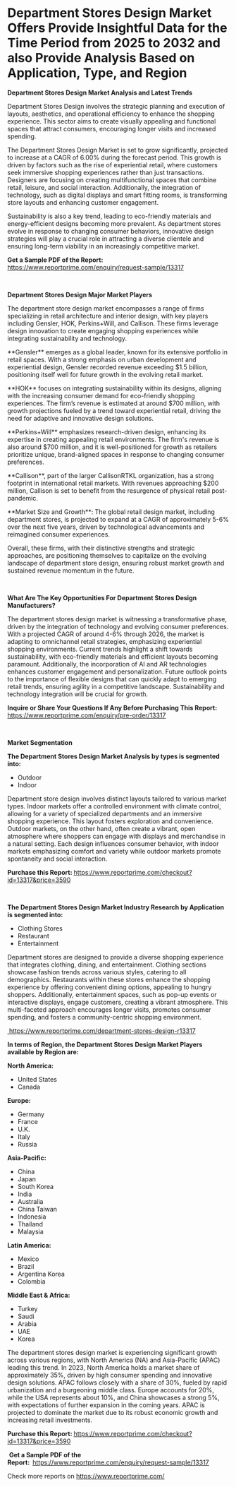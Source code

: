 <p><h1>Department Stores Design Market Offers Provide Insightful Data for the Time Period from 2025 to 2032 and also Provide Analysis Based on Application, Type, and Region</h1></p><p><strong>Department Stores Design Market Analysis and Latest Trends</strong></p>
<p><p>Department Stores Design involves the strategic planning and execution of layouts, aesthetics, and operational efficiency to enhance the shopping experience. This sector aims to create visually appealing and functional spaces that attract consumers, encouraging longer visits and increased spending. </p><p>The Department Stores Design Market is set to grow significantly, projected to increase at a CAGR of 6.00% during the forecast period. This growth is driven by factors such as the rise of experiential retail, where customers seek immersive shopping experiences rather than just transactions. Designers are focusing on creating multifunctional spaces that combine retail, leisure, and social interaction. Additionally, the integration of technology, such as digital displays and smart fitting rooms, is transforming store layouts and enhancing customer engagement.</p><p>Sustainability is also a key trend, leading to eco-friendly materials and energy-efficient designs becoming more prevalent. As department stores evolve in response to changing consumer behaviors, innovative design strategies will play a crucial role in attracting a diverse clientele and ensuring long-term viability in an increasingly competitive market.</p></p>
<p><strong>Get a Sample PDF of the Report:&nbsp;</strong> <a href="https://www.reportprime.com/enquiry/request-sample/13317?utm_campaign=3207&utm_medium=2&utm_source=Github&utm_content=ia&utm_term=20032025&utm_id=department-stores-design">https://www.reportprime.com/enquiry/request-sample/13317</a></p>
<p>&nbsp;</p>
<p><strong>Department Stores Design Major Market Players</strong></p>
<p><p>The department store design market encompasses a range of firms specializing in retail architecture and interior design, with key players including Gensler, HOK, Perkins+Will, and Callison. These firms leverage design innovation to create engaging shopping experiences while integrating sustainability and technology.</p><p>**Gensler** emerges as a global leader, known for its extensive portfolio in retail spaces. With a strong emphasis on urban development and experiential design, Gensler recorded revenue exceeding $1.5 billion, positioning itself well for future growth in the evolving retail market.</p><p>**HOK** focuses on integrating sustainability within its designs, aligning with the increasing consumer demand for eco-friendly shopping experiences. The firm’s revenue is estimated at around $700 million, with growth projections fueled by a trend toward experiential retail, driving the need for adaptive and innovative design solutions.</p><p>**Perkins+Will** emphasizes research-driven design, enhancing its expertise in creating appealing retail environments. The firm's revenue is also around $700 million, and it is well-positioned for growth as retailers prioritize unique, brand-aligned spaces in response to changing consumer preferences.</p><p>**Callison**, part of the larger CallisonRTKL organization, has a strong footprint in international retail markets. With revenues approaching $200 million, Callison is set to benefit from the resurgence of physical retail post-pandemic.</p><p>**Market Size and Growth**: The global retail design market, including department stores, is projected to expand at a CAGR of approximately 5-6% over the next five years, driven by technological advancements and reimagined consumer experiences.</p><p>Overall, these firms, with their distinctive strengths and strategic approaches, are positioning themselves to capitalize on the evolving landscape of department store design, ensuring robust market growth and sustained revenue momentum in the future.</p></p>
<p>&nbsp;</p>
<p><strong>What Are The Key Opportunities For Department Stores Design Manufacturers?</strong></p>
<p><p>The department stores design market is witnessing a transformative phase, driven by the integration of technology and evolving consumer preferences. With a projected CAGR of around 4-6% through 2026, the market is adapting to omnichannel retail strategies, emphasizing experiential shopping environments. Current trends highlight a shift towards sustainability, with eco-friendly materials and efficient layouts becoming paramount. Additionally, the incorporation of AI and AR technologies enhances customer engagement and personalization. Future outlook points to the importance of flexible designs that can quickly adapt to emerging retail trends, ensuring agility in a competitive landscape. Sustainability and technology integration will be crucial for growth.</p></p>
<p><strong>Inquire or Share Your Questions If Any Before Purchasing This Report:</strong> <a href="https://www.reportprime.com/enquiry/pre-order/13317?utm_campaign=3207&utm_medium=2&utm_source=Github&utm_content=ia&utm_term=20032025&utm_id=department-stores-design">https://www.reportprime.com/enquiry/pre-order/13317</a></p>
<p>&nbsp;</p>
<p><strong>Market Segmentation</strong></p>
<p><strong>The Department Stores Design Market Analysis by types is segmented into:</strong></p>
<p><ul><li>Outdoor</li><li>Indoor</li></ul></p>
<p><p>Department store design involves distinct layouts tailored to various market types. Indoor markets offer a controlled environment with climate control, allowing for a variety of specialized departments and an immersive shopping experience. This layout fosters exploration and convenience. Outdoor markets, on the other hand, often create a vibrant, open atmosphere where shoppers can engage with displays and merchandise in a natural setting. Each design influences consumer behavior, with indoor markets emphasizing comfort and variety while outdoor markets promote spontaneity and social interaction.</p></p>
<p><strong>Purchase this Report:&nbsp;</strong><a href="https://www.reportprime.com/checkout?id=13317&price=3590&utm_campaign=3207&utm_medium=2&utm_source=Github&utm_content=ia&utm_term=20032025&utm_id=department-stores-design">https://www.reportprime.com/checkout?id=13317&price=3590</a></p>
<p>&nbsp;</p>
<p><strong>The Department Stores Design Market Industry Research by Application is segmented into:</strong></p>
<p><ul><li>Clothing Stores</li><li>Restaurant</li><li>Entertainment</li></ul></p>
<p><p>Department stores are designed to provide a diverse shopping experience that integrates clothing, dining, and entertainment. Clothing sections showcase fashion trends across various styles, catering to all demographics. Restaurants within these stores enhance the shopping experience by offering convenient dining options, appealing to hungry shoppers. Additionally, entertainment spaces, such as pop-up events or interactive displays, engage customers, creating a vibrant atmosphere. This multi-faceted approach encourages longer visits, promotes consumer spending, and fosters a community-centric shopping environment.</p></p>
<p><a href="https://www.reportprime.com/department-stores-design-r13317?utm_campaign=3207&utm_medium=2&utm_source=Github&utm_content=ia&utm_term=20032025&utm_id=department-stores-design">&nbsp;https://www.reportprime.com/department-stores-design-r13317</a></p>
<p><strong>In terms of Region, the Department Stores Design Market Players available by Region are:</strong></p>
<p>
    <p> <strong> North America: </strong>
        <ul>
            <li>United States</li>
            <li>Canada</li>
        </ul>
        </p> 
    <p> <strong> Europe: </strong>
        <ul>
            <li>Germany</li>
            <li>France</li>
            <li>U.K.</li>
            <li>Italy</li>
            <li>Russia</li>
        </ul>
        </p> 
    <p> <strong> Asia-Pacific: </strong>
        <ul>
            <li>China</li>
            <li>Japan</li>
            <li>South Korea</li>
            <li>India</li>
            <li>Australia</li>
            <li>China Taiwan</li>
            <li>Indonesia</li>
            <li>Thailand</li>
            <li>Malaysia</li>
        </ul>
        </p> 
    <p> <strong> Latin America: </strong>
        <ul>
            <li>Mexico</li>
            <li>Brazil</li>
            <li>Argentina Korea</li>
            <li>Colombia</li>
        </ul>
        </p> 
    <p> <strong> Middle East & Africa: </strong>
        <ul>
            <li>Turkey</li>
            <li>Saudi</li>
            <li>Arabia</li>
            <li>UAE</li>
            <li>Korea</li>
        </ul>
    </p>
    </p>
<p><p>The department stores design market is experiencing significant growth across various regions, with North America (NA) and Asia-Pacific (APAC) leading this trend. In 2023, North America holds a market share of approximately 35%, driven by high consumer spending and innovative design solutions. APAC follows closely with a share of 30%, fueled by rapid urbanization and a burgeoning middle class. Europe accounts for 20%, while the USA represents about 10%, and China showcases a strong 5%, with expectations of further expansion in the coming years. APAC is projected to dominate the market due to its robust economic growth and increasing retail investments.</p></p>
<p><strong>Purchase this Report: </strong><a href="https://www.reportprime.com/checkout?id=13317&price=3590&utm_campaign=3207&utm_medium=2&utm_source=Github&utm_content=ia&utm_term=20032025&utm_id=department-stores-design">https://www.reportprime.com/checkout?id=13317&price=3590</a></p>
<p>&nbsp;<strong>Get a Sample PDF of the Report:&nbsp;&nbsp;</strong><a href="https://www.reportprime.com/enquiry/request-sample/13317?utm_campaign=3207&utm_medium=2&utm_source=Github&utm_content=ia&utm_term=20032025&utm_id=department-stores-design">https://www.reportprime.com/enquiry/request-sample/13317</a></p>
<p><strong></strong></p>
<p>Check more reports on <a href="https://www.reportprime.com/?utm_campaign=3207&utm_medium=2&utm_source=Github&utm_content=ia&utm_term=20032025&utm_id=department-stores-design">https://www.reportprime.com/</a></p>